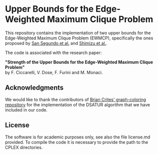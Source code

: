 # Upper Bounds for the Edge-Weighted Maximum Clique Problem

This repository contains the implementation of two upper bounds for the Edge-Weighted Maximum Clique Problem (EWMCP), specifically the ones proposed by [San Segundo et al.](https://doi.org/10.1016/j.ejor.2019.03.047) and [Shimizu et al.](https://doi.org/10.1016/j.disopt.2020.100583). 

The code is associated with the research paper:

**"Strength of the Upper Bounds for the Edge-Weighted Maximum Clique Problem"**  
by F. Ciccarelli, V. Dose, F. Furini and M. Monaci.


## Acknowledgments

We would like to thank the contributors of [Brian Crites' graph-coloring repository](https://github.com/brrcrites/graph-coloring/tree/master) for the implementation of the DSATUR algorithm that we have included in our code.

## License

The software is for academic purposes only, see also the file license.md provided. To compile the code it is necessary to provide the path to the CPLEX directories.
